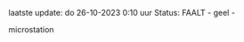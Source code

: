 laatste update: 
do 26-10-2023  0:10   uur 
Status: FAALT - geel - 
<div class="service Y">microstation</div>
